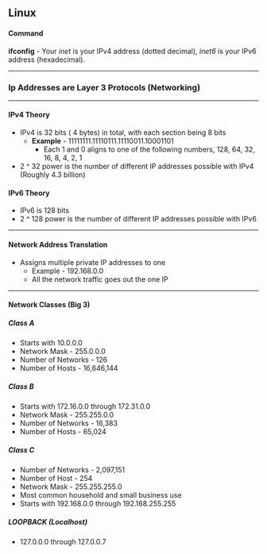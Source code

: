 ## Linux
#### Command 
**ifconfig** - Your *inet* is your IPv4 address (dotted decimal),  *inet6* is your IPv6 address (hexadecimal). 

---
### Ip Addresses are Layer 3 Protocols (Networking)

----

#### IPv4 Theory
- IPv4 is 32 bits ( 4 bytes) in total, with each section being 8 bits
	-  **Example** - 11111111.11110111.11110011.10001101
		- Each 1 and 0 aligns to one of the following numbers, 128, 64, 32, 16, 8, 4, 2, 1
- 2 ^ 32 power is the number of different IP addresses possible with IPv4 (Roughly 4.3 billion)
#### IPv6 Theory
- IPv6 is 128 bits
- 2 ^ 128 power is the number of different IP addresses possible with IPv6

---
#### Network Address Translation
- Assigns multiple private IP addresses to one 
	- Example - 192.168.0.0
	- All the network traffic goes out the one IP
---
#### Network Classes (Big 3)
##### Class A
- Starts with 10.0.0.0
- Network Mask - 255.0.0.0
- Number of Networks - 126
- Number of Hosts - 16,646,144
##### Class B
- Starts with 172.16.0.0 through 172.31.0.0 
- Network Mask - 255.255.0.0
- Number of Networks - 16,383
- Number of Hosts - 65,024
##### Class C 
- Number of Networks - 2,097,151
- Number of Host - 254
- Network Mask - 255.255.255.0
- Most common household and small business use
- Starts with 192.168.0.0 through 192.168.255.255
##### LOOPBACK (Localhost)
- 127.0.0.0 through 127.0.0.7
